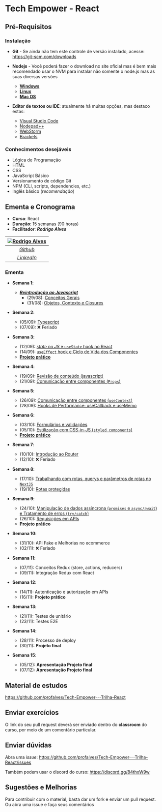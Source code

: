 # Tech Empower - React

## Pré-Requisitos

### Instalação

- **Git** - Se ainda não tem este controle de versão instalado, acesse: <https://git-scm.com/downloads>

- **Nodejs** - Você poderá fazer o download no site oficial mas é bem mais recomendado usar o NVM para instalar não somente o node.js mas as suas diversas versões
  - [**Windows**](https://github.com/coreybutler/nvm-windows)
  - [**Linux**](https://github.com/nvm-sh/nvm#installing-and-updating)
  - [**Mac OS**](https://tecadmin.net/install-nvm-macos-with-homebrew/)

- **Editor de textos ou IDE**: atualmente há muitas opções, mas destaco estas:
  - [Visual Studio Code](https://code.visualstudio.com/)
  - [Nodepad++](https://notepad-plus-plus.org/)
  - [WebStorm](https://www.jetbrains.com)
  - [Brackets](https://brackets.io/)

### Conhecimentos desejáveis

- Lógica de Programação
- HTML
- CSS
- JavaScript Básico
- Versionamento de código Git
- NPM (CLI, scripts, dependencies, etc.)
- Inglês básico (*recomendação*)

## Ementa e Cronograma

- **Curso**: React
- **Duração**: 15 semanas (90 horas)
- **Facilitador**: ***Rodrigo Alves***

| [![Rodrigo Alves](https://avatars.githubusercontent.com/u/2893710)](https://github.com/profalves) |
| :-----------------------------------------------------------------------------------------------: |
|                             [*Github*](https://github.com/profalves)                              |
|                    [*LinkedIn*](https://www.linkedin.com/in/rodrigoalvesdev/)                     |

### Ementa

- **Semana 1**:
  - [***Reintrodução ao Javascript***](https://developer.mozilla.org/pt-BR/docs/Web/JavaScript/Language_Overview)
    - (29/08): [Conceitos Gerais](semana-1/introJS-1.md) 
    - (31/08): [Objetos, Contexto e Closures](semana-1/introJS-2.md)

- **Semana 2**: 
  - (05/09): [Typescript](semana-2/typescript.md)
  - (07/09): ❌ Feriado

- **Semana 3**: 
  - (12/09): [*state no JS* e `useState` hook no React](semana-3/state.md)
  - (14/09): [`useEffect` hook e Ciclo de Vida dos Componentes](semana-3/useEffect.md)
  - [**Projeto prático**](semana-2/avaliação%201/avaliação.md)

- **Semana 4**: 
  - (19/09): [Revisão de conteúdo (javascript)](semana-2/avaliação%201/dicas.md)
  - (21/09): [Comunicação entre componentes (`Props`)](semana-4/props-context.md#props)

- **Semana 5**: 
  - (26/09): [Comunicação entre componentes (`useContext`)](semana-4/props-context.md#usecontext-hook)
  - (28/09): [Hooks de Performance: useCallback e useMemo](semana-5/outros-hooks.md)

- **Semana 6**: 
  - (03/10): [Formulários e validações](semana-6/forms.md)
  - (05/10): [Estilização com CSS-in-JS (`styled components`)](semana-6/styled-components.md)
  - [**Projeto prático**]()

- **Semana 7**: 
  - (10/10): [Introdução ao Router](semana-7/react-router.md)
  - (12/10): ❌ Feriado

- **Semana 8**:
  - (17/10): [Trabalhando com rotas, querys e parâmetros de rotas no `NextJS`](semana-8/routes-nextjs.md)
  - (19/10): [Rotas protegidas](semana-8/routes-safety.md)

- **Semana 9**: 
  - (24/10): [Manipulação de dados assíncrona (`promises` e `async/await`) e Tratamento de erros (`try/catch`)](semana-9/async-functions.md)
  - (26/10): [Requisições em APIs](semana-9/requests.md)
  - [**Projeto prático**](semana-9/avaliação%203/ecommerce.md)

- **Semana 10**: 
  - (31/10): API Fake e Melhorias no ecommerce
  - (02/11): ❌ Feriado

- **Semana 11**: 
  - (07/11): Conceitos Redux (store, actions, reducers)
  - (09/11): Integração Redux com React

- **Semana 12**: 
  - (14/11): Autenticação e autorização em APIs
  - (16/11): **Projeto prático**

- **Semana 13**: 
  - (21/11): Testes de unitário
  - (23/11): Testes E2E

- **Semana 14**: 
  - (28/11): Processo de deploy
  - (30/11): **Projeto final**

- **Semana 15**: 
  - (05/12): **Apresentação Projeto final**
  - (07/12): **Apresentação Projeto final**

## Material de estudos

<https://github.com/profalves/Tech-Empower---Trilha-React>

## Enviar exercícios

O link do seu pull request deverá ser enviado dentro do **classroom** do curso, por meio de um comentário particular.

## Enviar dúvidas

Abra uma *issue*: <https://github.com/profalves/Tech-Empower---Trilha-React/issues>

Também podem usar o discord do curso: <https://discord.gg/84thxW9w>

## Sugestões e Melhorias

Para contribuir com o material, basta dar um fork e enviar um pull request. Ou abra uma issue e faça seus comentários
